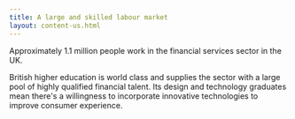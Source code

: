 ```yaml
---
title: A large and skilled labour market
layout: content-us.html
---
```


Approximately 1.1 million people work in the financial services sector in the UK.

British higher education is world class and supplies the sector with a large pool of highly qualified financial talent. Its design and technology graduates mean there's a willingness to incorporate innovative technologies to improve consumer experience.